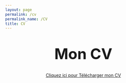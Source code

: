 ```yaml
---
layout: page
permalink: /cv
permalink_name: /CV
title: CV
---
```


<br>

<strong><center><font size="10">Mon CV</font></center></strong>

<br>

<center><a href="assets/pdf/cv.pdf" download="CVEnkaouaJoseph">Cliquez ici pour Télécharger mon CV</a></center>

<br>

<object data="assets/pdf/cv.pdf" type="application/pdf" width="100%" height="100%"></object>
